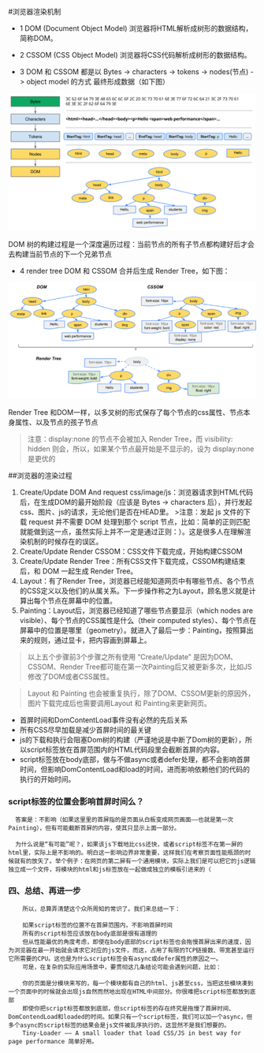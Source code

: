 #浏览器渲染机制

  - 1 DOM (Document Object Model)  浏览器将HTML解析成树形的数据结构，简称DOM。
  - 2 CSSOM (CSS Object Model) 浏览器将CSS代码解析成树形的数据结构。

  - 3 DOM 和 CSSOM 都是以 Bytes -> characters -> tokens -> nodes(节点) -> object model 的方式
  最终形成数据（如下图）

  ![avatar](./img/browser-render-om.png)

  DOM 树的构建过程是一个深度遍历过程：当前节点的所有子节点都构建好后才会去构建当前节点的下一个兄弟节点


  - 4 render tree  DOM 和 CSSOM 合并后生成 Render Tree，如下图：

  ![avatar](./img/browser-render-rt.png)

  Render Tree 和DOM一样，以多叉树的形式保存了每个节点的css属性、节点本身属性、以及节点的孩子节点

  >注意：display:none 的节点不会被加入 Render Tree，而 visibility: hidden 则会，所以，如果某个节点最开始是不显示的，设为 display:none 是更优的

##浏览器的渲染过程

  1. Create/Update DOM And request css/image/js：浏览器请求到HTML代码后，在生成DOM的最开始阶段（应该是 Bytes → characters 后），并行发起css、图片、js的请求，无论他们是否在HEAD里。
    >注意：发起 js 文件的下载 request 并不需要 DOM 处理到那个 script 节点，比如：简单的正则匹配就能做到这一点，虽然实际上并不一定是通过正则：）。这是很多人在理解渲染机制的时候存在的误区。
  2. Create/Update Render CSSOM：CSS文件下载完成，开始构建CSSOM
  3. Create/Update Render Tree：所有CSS文件下载完成，CSSOM构建结束后，和 DOM 一起生成 Render Tree。
  4. Layout：有了Render Tree，浏览器已经能知道网页中有哪些节点、各个节点的CSS定义以及他们的从属关系。下一步操作称之为Layout，顾名思义就是计算出每个节点在屏幕中的位置。
  5. Painting：Layout后，浏览器已经知道了哪些节点要显示（which nodes are visible）、每个节点的CSS属性是什么（their computed styles）、每个节点在屏幕中的位置是哪里（geometry）。就进入了最后一步：Painting，按照算出来的规则，通过显卡，把内容画到屏幕上。

  >以上五个步骤前3个步骤之所有使用 “Create/Update” 是因为DOM、CSSOM、Render Tree都可能在第一次Painting后又被更新多次，比如JS修改了DOM或者CSS属性。

  >Layout 和 Painting 也会被重复执行，除了DOM、CSSOM更新的原因外，图片下载完成后也需要调用Layout 和 Painting来更新网页。










  - 首屏时间和DomContentLoad事件没有必然的先后关系
  - 所有CSS尽早加载是减少首屏时间的最关键
  - js的下载和执行会阻塞Dom树的构建（严谨地说是中断了Dom树的更新），所以script标签放在首屏范围内的HTML代码段里会截断首屏的内容。
  - script标签放在body底部，做与不做async或者defer处理，都不会影响首屏时间，但影响DomContentLoad和load的时间，进而影响依赖他们的代码的执行的开始时间。




### script标签的位置会影响首屏时间么？

```
  答案是：不影响（如果这里里的首屏指的是页面从白板变成网页画面——也就是第一次Painting），但有可能截断首屏的内容，使其只显示上面一部分。

  为什么说是“有可能”呢？，如果该js下载地比css还快，或者script标签不在第一屏的html里，实际上是不影响的。明白这一影响边界非常重要，这样我们在考察页面性能瓶颈的时候就有的放矢了。举个例子：在网页的第二屏有一个通用模块，实际上我们是可以把它的js逻辑独立成一个文件，将模块的html和js标签放在一起做成独立的模板引进来的（
```



### 四、总结、再进一步

```
    所以，总算弄清楚这个众所周知的常识了。我们来总结一下：

    如果script标签的位置不在首屏范围内，不影响首屏时间
    所有的script标签应该放在body底部是很有道理的
    但从性能最优的角度考虑，即使在body底部的script标签也会拖慢首屏出来的速度，因为浏览器在最一开始就会请求它对应的js文件，而这，占用了有限的TCP链接数、带宽甚至运行它所需要的CPU。这也是为什么script标签会有async或defer属性的原因之一。
    可是，在复杂的实际应用场景中，要贯彻这几条结论可能会遇到问题，比如：

    你的页面是分模块来写的，每一个模块都有自己的html、js甚至css，当把这些模块凑到一个页面中的时候就会出现js自然而然地出现在HTML中间部分。你很难把script标签都放到底部
    即使你把script标签都放到底部，但script标签的存在终究是拖慢了首屏时间、DomContendLoad和loaded的时间。如果只有一个script标签，我们可以加一个async，但多个async的script标签的结果会是js文件被乱序执行的，这显然不是我们想要的。
    Tiny-Loader —— A small loader that load CSS/JS in best way for page performance 简单好用。
```